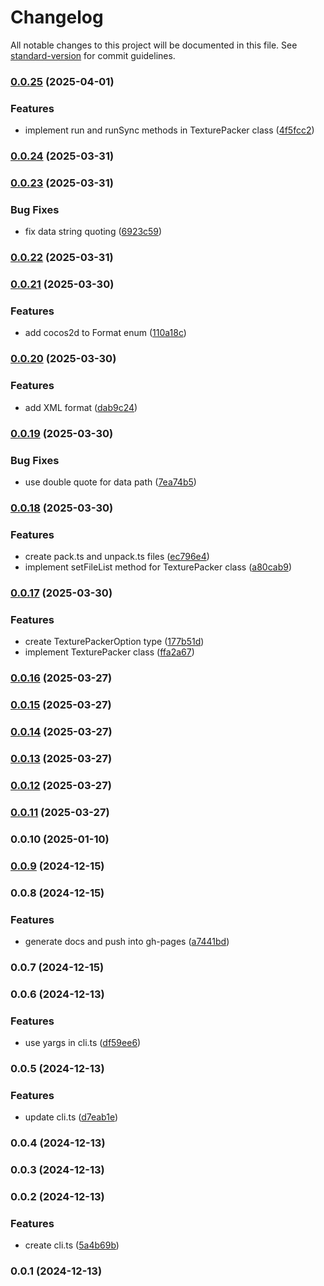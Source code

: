 # Changelog

All notable changes to this project will be documented in this file. See [standard-version](https://github.com/conventional-changelog/standard-version) for commit guidelines.

### [0.0.25](https://github.com/rdarida/texturepacker-cli/compare/v0.0.24...v0.0.25) (2025-04-01)


### Features

* implement run and runSync methods in TexturePacker class ([4f5fcc2](https://github.com/rdarida/texturepacker-cli/commit/4f5fcc26db2f92ea335a92ad19be4f53e4cb1e3a))

### [0.0.24](https://github.com/rdarida/texturepacker-cli/compare/v0.0.23...v0.0.24) (2025-03-31)

### [0.0.23](https://github.com/rdarida/texturepacker-cli/compare/v0.0.22...v0.0.23) (2025-03-31)


### Bug Fixes

* fix data string quoting ([6923c59](https://github.com/rdarida/texturepacker-cli/commit/6923c59ac7a13e899aaa4ee64dc96428f1e03ae0))

### [0.0.22](https://github.com/rdarida/texturepacker-cli/compare/v0.0.21...v0.0.22) (2025-03-31)

### [0.0.21](https://github.com/rdarida/texturepacker-cli/compare/v0.0.20...v0.0.21) (2025-03-30)


### Features

* add cocos2d to Format enum ([110a18c](https://github.com/rdarida/texturepacker-cli/commit/110a18c7a1274450f1529fa70cedf5f392c059a4))

### [0.0.20](https://github.com/rdarida/texturepacker-cli/compare/v0.0.19...v0.0.20) (2025-03-30)


### Features

* add XML format ([dab9c24](https://github.com/rdarida/texturepacker-cli/commit/dab9c241466ddc803a5d70a0a5c0c907dc8c6e03))

### [0.0.19](https://github.com/rdarida/texturepacker-cli/compare/v0.0.18...v0.0.19) (2025-03-30)


### Bug Fixes

* use double quote for data path ([7ea74b5](https://github.com/rdarida/texturepacker-cli/commit/7ea74b5f0043ae574d55ae87b7ee1d8e56f55dfc))

### [0.0.18](https://github.com/rdarida/texturepacker-cli/compare/v0.0.17...v0.0.18) (2025-03-30)


### Features

* create pack.ts and unpack.ts files ([ec796e4](https://github.com/rdarida/texturepacker-cli/commit/ec796e4ef620e98d5d20877b9374ad8f8c67e13b))
* implement setFileList method for TexturePacker class ([a80cab9](https://github.com/rdarida/texturepacker-cli/commit/a80cab98eea15617d4c1a8b8c6d3cd1fc4112d13))

### [0.0.17](https://github.com/rdarida/texturepacker-cli/compare/v0.0.16...v0.0.17) (2025-03-30)


### Features

* create TexturePackerOption type ([177b51d](https://github.com/rdarida/texturepacker-cli/commit/177b51dde05233e8968e1dd66c54eb206897acc7))
* implement TexturePacker class ([ffa2a67](https://github.com/rdarida/texturepacker-cli/commit/ffa2a679e80ab347b45fea52f9f9123e47a50c5e))

### [0.0.16](https://github.com/rdarida/texturepacker-cli/compare/v0.0.15...v0.0.16) (2025-03-27)

### [0.0.15](https://github.com/rdarida/texturepacker-cli/compare/v0.0.14...v0.0.15) (2025-03-27)

### [0.0.14](https://github.com/rdarida/texturepacker-cli/compare/v0.0.13...v0.0.14) (2025-03-27)

### [0.0.13](https://github.com/rdarida/texturepacker-cli/compare/v0.0.12...v0.0.13) (2025-03-27)

### [0.0.12](https://github.com/rdarida/texturepacker-cli/compare/v0.0.11...v0.0.12) (2025-03-27)

### [0.0.11](https://github.com/rdarida/texturepacker-cli/compare/v0.0.10...v0.0.11) (2025-03-27)

### 0.0.10 (2025-01-10)

### [0.0.9](https://github.com/rdarida/texturepacker-cli/compare/v0.0.8...v0.0.9) (2024-12-15)

### 0.0.8 (2024-12-15)


### Features

* generate docs and push into gh-pages ([a7441bd](https://github.com/rdarida/texturepacker-cli/commit/a7441bd83bbc61ea73d46e1323de41a729d592ff))

### 0.0.7 (2024-12-15)

### 0.0.6 (2024-12-13)


### Features

* use yargs in cli.ts ([df59ee6](https://github.com/rdarida/texturepacker-cli/commit/df59ee6de04d0ae7bba74b8274494f2fb4cc1e02))

### 0.0.5 (2024-12-13)


### Features

* update cli.ts ([d7eab1e](https://github.com/rdarida/texturepacker-cli/commit/d7eab1ec3655494f5622dcaca88a5b2a58d84ba5))

### 0.0.4 (2024-12-13)

### 0.0.3 (2024-12-13)

### 0.0.2 (2024-12-13)


### Features

* create cli.ts ([5a4b69b](https://github.com/rdarida/texturepacker-cli/commit/5a4b69b138ac0c374095d4d542148a8667b277a7))

### 0.0.1 (2024-12-13)
